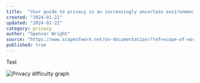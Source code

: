 ```yaml
---
title:  "Your guide to privacy in an increasingly uncertain environment"
created: "2024-01-22"
updated: "2024-01-22"
category: privacy
author: "Spencer Wright"
source: "https://www.scopeofwork.net/on-documentation/?ref=scope-of-work-newsletter"
published: true
---
```

Test

![Privacy difficulty graph](/images/privacy-difficulty-graph.svg)